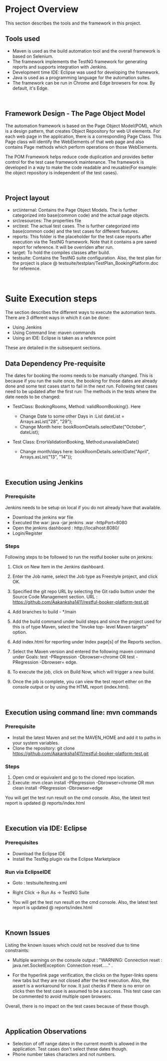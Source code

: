 # Project Overview 

This section describes the tools and the framework in this project.

## Tools used

- Maven is used as the build automation tool and the overall framework is based on Selenium. 
- The framework implements the TestNG framework for generating reports and supports integration with Jenkins.
- Development time IDE:  Eclipse was used for developing the framework. 
- Java is used as a programming language for the automation suites.
- The framework can be run in Chrome and Edge browsers for now. By default, it's Edge.

<br/>

## Framework Design - The Page Object Model

The automation framework is based on the Page Object Model(POM), which is a design pattern, that creates Object Repository 
for web UI elements.  For each web page in the application, there is a corresponding Page Class. This Page class will 
identify the WebElements of that web page and also contains Page methods which perform operations on those WebElements.

The POM Framework helps reduce code duplication and provides better control for the test case framework maintenance. 
The framework is developed in a way to make the code readable and reusable(For example: the object repository is independent of the test cases).

<br/>

## Project layout

- src\internal: Contains the Page Object Models. The is further categorized into base(common code) and the actual page objects.
- src\resources: The properties file
- src\test: The actual test cases. The is further categorized into base(common code) and the test cases for different features. 
- reports: This folder is the placeholder for the test case reports after execution via the TestNG framework. Note that it contains
a pre saved report for reference. It will be overriden after run.
- target: To hold the compiles classes after build.
- testsuite: Contains the TestNG suite configuration. Also, the test plan for the project is place @ testsuite/testplan/TestPlan_BookingPlatform.doc for reference.


<br/>


# Suite Execution steps

The section describes the different ways to execute the automation tests. There are 3 different ways in which it can be done:
- Using Jenkins
- Using Command line: maven commands
- Using an IDE: Eclipse is taken as a reference point

These are detailed in the subsequent sections.

## Data Dependency Pre-requisite

The dates for booking the rooms needs to be manually changed. This is because if you run the suite once, the booking for those dates
are already done and some test cases start to fail in the next run. Following test cases need to be updated after the first run:
The methods in the tests where the date needs to be changed: 

- TestClass: BookingRooms, Method: validRoomBooking(). Here
  - Change Date to some other Days in :List<String> dateList = Arrays.asList("28", "29");
  - Change Month here: bookRoomDetails.selectDate("October", dateList);
		
- Test Class: ErrorValidationBooking, Method:unavailableDate()
  - Change month/days here: bookRoomDetails.selectDate("April", Arrays.asList("13", "14"));

<br/>

## Execution using Jenkins 

### Prerequisite

Jenkins needs to be setup on local if you do not already have that available. 
- Download the jenkins war file
- Executed the war: java -jar jenkins .war -httpPort=8080
- Open the jenkins dashboard :  http://localhost:8080/
- Login/Register

### Steps

Following steps to be followed to run the restful booker suite on jenkins: 

1. Click on New Item in the Jenkins dashboard.

2. Enter the Job name, select the Job type as Freestyle project, and click OK.

3. Specified the git repo URL by selecting the Git radio button under the Source Code Management section. URL :           
https://github.com/Aakanksha1411/restful-booker-platform-test.git

4. Add branches to build - */main

5. Add the build command under build steps and since the project used for this is of type Maven,  select the "Invoke top- level Maven targets" option.

6. Add index.html for reporting under Index page[s] of the Reports section.

7. Select the Maven version and entered the following maven command under Goals: test -PRegression -Dbrowser=chrome OR test -PRegression -Dbrowser= edge.

8. To execute the job, click on Build Now, which will trigger a new build.

9. Once the job is complete, you can view the test report either on the console output or by using the HTML report (index.html).

<br/>

## Execution using command line: mvn commands

### Prerequisite

- Install the latest Maven and set the MAVEN_HOME and add it to paths in your system variables.
- Clone the repository: git clone https://github.com/Aakanksha1411/restful-booker-platform-test.git

### Steps 

1. Open cmd or equivalent and go to the cloned repo location.
2. Execute: mvn clean install -PRegression -Dbrowser=chrome OR mvn clean install -PRegression -Dbrowser=edge

You will get the test run result on the cmd console. Also, the latest test report is updated @ reports/index.html

<br/>

## Execution via IDE: Eclipse

### Prerequisites

- Download the Eclipse IDE 
- Install the TestNg plugin via the Eclipse Marketplace

### Run via EclipseIDE

- Goto : testsuite/testng.xml
- Right Click -> Run As -> TestNG Suite

- You will get the test run result on the cmd console. Also, the latest test report is updated @ reports/index.html

<br/>

## Known Issues

Listing the known issues which could not be resolved due to time constraints: 

- Multiple warnings on the console output : "WARNING: Connection reset : java.net.SocketException: Connection reset....." .
  
- For the hyperlink page verification, the clicks on the hyper-links opens new tabs but they are not closed after the test execution. Also, the assert is a workaround for now. It just checks if there is no error on clicks then the test case is assumed to be a success. This test case can be commented to avoid multiple open browsers.

Overall, there is no impact on the test cases because of these though. 

<br/>

## Application Observations 

- Selection of off range dates in the current month is allowed in the application. Test cases don't select these dates though. 
- Phone number takes characters and not numbers. 
